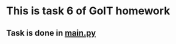 # This is task 6 of GoIT homework

## Task is done in [main.py](https://github.com/dualspectre/goit-algo-hw-05/tree/main/main.py)
